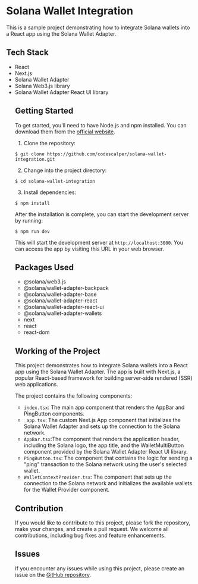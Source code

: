 <h1>Solana Wallet Integration</h1>

 <p> This is a sample project demonstrating how to integrate Solana wallets into a React app using the Solana Wallet Adapter. </p>

 <h2>Tech Stack</h2>

 <ul> <li>React</li> <li>Next.js</li> <li>Solana Wallet Adapter</li> <li>Solana Web3.js library</li> <li>Solana Wallet Adapter React UI library</li>

 <h2>Getting Started</h2>

 <p> To get started, you'll need to have Node.js and npm installed. You can download them from the <a href="https://nodejs.org/">official website</a>. </p>

 <ol> <li>Clone the repository:</li> </ol>

 <pre><code>$ git clone https://github.com/codescalper/solana-wallet-integration.git</code></pre>

 <ol start="2"> <li>Change into the project directory:</li> </ol>

 <pre><code>$ cd solana-wallet-integration</code></pre>

 <ol start="3"> <li>Install dependencies:</li> </ol>

 <pre><code>$ npm install</code></pre>

 <p> After the installation is complete, you can start the development server by running: </p>

 <pre><code>$ npm run dev</code></pre>

 <p> This will start the development server at <code>http://localhost:3000</code>. You can access the app by visiting this URL in your web browser. </p>
 
<h2>Packages Used</h2> 
<ul> 
<li>@solana/web3.js</li>
 <li>@solana/wallet-adapter-backpack</li>
<li>@solana/wallet-adapter-base</li>
<li>@solana/wallet-adapter-react</li>
<li>@solana/wallet-adapter-react-ui</li>
<li>@solana/wallet-adapter-wallets</li>
<li>next</li> <li>react</li> 
<li>react-dom</li> </ul>





 <h2>Working of the Project</h2>

 <p> This project demonstrates how to integrate Solana wallets into a React app using the Solana Wallet Adapter. The app is built with Next.js, a popular React-based framework for building server-side rendered (SSR) web applications. </p>

 <p> The project contains the following components: </p>

 <ul> 
 <li>
 <code>index.tsx</code>: The main app component that renders the AppBar and PingButton components.
 </li>
  <li><code>_app.tsx</code>: The custom Next.js App component that initializes the Solana Wallet Adapter and sets up the connection to the Solana network.
  </li>
  <li><code>AppBar.tsx</code>:The component that renders the application header, including the Solana logo, the app title, and the WalletMultiButton component provided by the Solana Wallet Adapter React UI library.
  </li>
  <li><code>PingButton.tsx</code>: The component that contains the logic for sending a "ping" transaction to the Solana network using the user's selected wallet.</li>  <li><code>WalletContextProvider.tsx</code>: The component that sets up the connection to the Solana network and initializes the available wallets for the Wallet Provider component.</li> 
   </ul>
<h2>Contribution</h2>

 <p> If you would like to contribute to this project, please fork the repository, make your changes, and create a pull request. We welcome all contributions, including bug fixes and feature enhancements. </p>
 <h2>Issues</h2>

 <p> If you encounter any issues while using this project, please create an issue on the <a href="https://github.com/codescalper/solana-wallet-integration/issues">GitHub repository</a>. </p>
